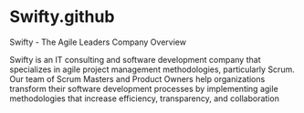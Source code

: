 # Swifty.github
Swifty - The Agile Leaders Company Overview

Swifty is an IT consulting and software development company that specializes in agile project management methodologies, particularly Scrum. Our team of Scrum Masters and Product Owners help organizations transform their software development processes by implementing agile methodologies that increase efficiency, transparency, and collaboration
